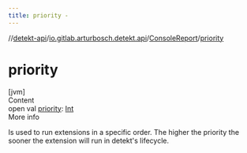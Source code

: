 ```yaml
---
title: priority -
---
```

//[detekt-api](../../index.md)/[io.gitlab.arturbosch.detekt.api](../index.md)/[ConsoleReport](index.md)/[priority](priority.md)



# priority  
[jvm]  
Content  
open val [priority](priority.md): [Int](https://kotlinlang.org/api/latest/jvm/stdlib/kotlin/-int/index.html)  
More info  


Is used to run extensions in a specific order. The higher the priority the sooner the extension will run in detekt's lifecycle.

  



